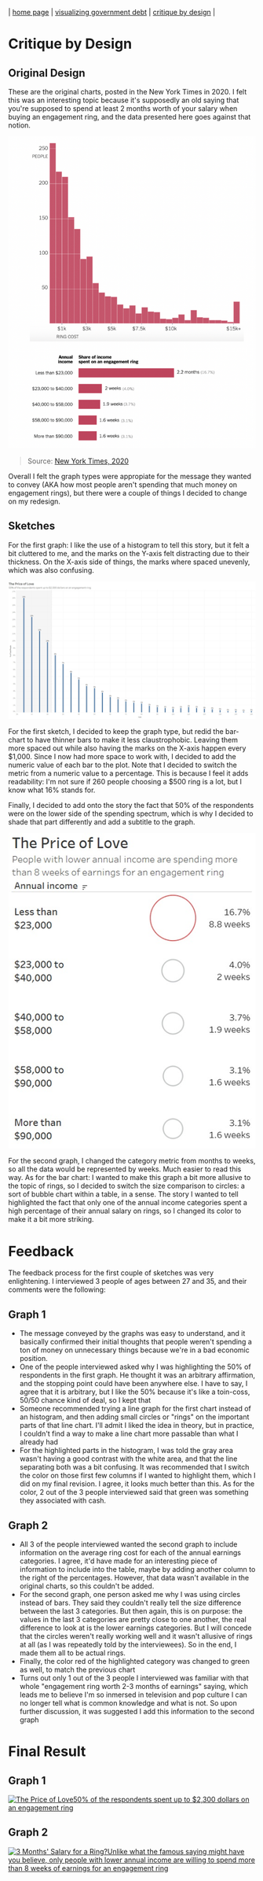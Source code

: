 | [home page](https://h-calderon.github.io/portfolio/) | [visualizing government debt](visualizing-government-debt.md) | [critique by design](critique-by-design.md) |

# Critique by Design
## Original Design

These are the original charts, posted in the New York Times in 2020. I felt this was an interesting topic because it's supposedly an old saying that you're supposed to spend at least 2 months worth of your salary when buying an engagement ring, and the data presented here goes against that notion.

![original bar](original-bar.png)

> Source: <a href="https://www.nytimes.com/2020/02/06/learning/whats-going-on-in-this-graph-engagement-ring-costs.html">New York Times, 2020</a>

Overall I felt the graph types were appropiate for the message they wanted to convey (AKA how most people aren't spending that much money on engagement rings), but there were a couple of things I decided to change on my redesign.

## Sketches

For the first graph: I like the use of a histogram to tell this story, but it felt a bit cluttered to me, and the marks on the Y-axis felt distracting due to their thickness. On the X-axis side of things, the marks where spaced unevenly, which was also confusing.

![sketch 1](sketch-1.jpg)

For the first sketch, I decided to keep the graph type, but redid the bar-chart to have thinner bars to make it less claustrophobic. Leaving them more spaced out while also having the marks on the X-axis happen every $1,000. Since I now had more space to work with, I decided to add the numeric value of each bar to the plot. Note that I decided to switch the metric from a numeric value to a percentage. This is because I feel it adds readability: I'm not sure if 260 people choosing a $500 ring is a lot, but I know what 16% stands for.

Finally, I decided to add onto the story the fact that 50% of the respondents were on the lower side of the spending spectrum, which is why I decided to shade that part differently and add a subtitle to the graph.

![sketch 2](sketch-2.jpg)

For the second graph, I changed the category metric from months to weeks, so all the data would be represented by weeks. Much easier to read this way. As for the bar chart: I wanted to make this graph a bit more allusive to the topic of rings, so I decided to switch the size comparison to circles: a sort of bubble chart within a table, in a sense. The story I wanted to tell highlighted the fact that only one of the annual income categories spent a high percentage of their annual salary on rings, so I changed its color to make it a bit more striking.

# Feedback

The feedback process for the first couple of sketches was very enlightening. I interviewed 3 people of ages between 27 and 35, and their comments were the following:

## Graph 1
* The message conveyed by the graphs was easy to understand, and it basically confirmed their initial thoughts that people weren't spending a ton of money on unnecessary things because we're in a bad economic position.
* One of the people interviewed asked why I was highlighting the 50% of respondents in the first graph. He thought it was an arbitrary affirmation, and the stopping point could have been anywhere else. I have to say, I agree that it is arbitrary, but I like the 50% because it's like a toin-coss, 50/50 chance kind of deal, so I kept that
* Someone recommended trying a line graph for the first chart instead of an histogram, and then adding small circles or "rings" on the important parts of that line chart. I'll admit I liked the idea in theory, but in practice, I couldn't find a way to make a line chart more passable than what I already had
* For the highlighted parts in the histogram, I was told the gray area wasn't having a good contrast with the white area, and that the line separating both was a bit confusing. It was recommended that I switch the color on those first few columns if I wanted to highlight them, which I did on my final revision. I agree, it looks much better than this. As for the color, 2 out of the 3 people interviewed said that green was something they associated with cash.

## Graph 2
* All 3 of the people interviewed wanted the second graph to include information on the average ring cost for each of the annual earnings categories. I agree, it'd have made for an interesting piece of information to include into the table, maybe by adding another column to the right of the percentages. However, that data wasn't available in the original charts, so this couldn't be added.
* For the second graph, one person asked me why I was using circles instead of bars. They said they couldn't really tell the size difference between the last 3 categories. But then again, this is on purpose: the values in the last 3 categories are pretty close to one another, the real difference to look at is the lower earnings categories. But I will concede that the circles weren't really working well and it wasn't allusive of rings at all (as I was repeatedly told by the interviewees). So in the end, I made them all to be actual rings.
* Finally, the color red of the highlighted category was changed to green as well, to match the previous chart
* Turns out only 1 out of the 3 people I interviewed was familiar with that whole "engagement ring worth 2-3 months of earnings" saying, which leads me to believe I'm so inmersed in television and pop culture I can no longer tell what is common knowledge and what is not. So upon further discussion, it was suggested I add this information to the second graph

# Final Result

## Graph 1

<div class='tableauPlaceholder' id='viz1731527047416' style='position: relative'><noscript><a href='#'><img alt='The Price of Love50% of the respondents spent up to $2,300 dollars on an engagement ring ' src='https:&#47;&#47;public.tableau.com&#47;static&#47;images&#47;Pr&#47;PriceEngagementRing&#47;ThePriceofLove&#47;1_rss.png' style='border: none' /></a></noscript><object class='tableauViz'  style='display:none;'><param name='host_url' value='https%3A%2F%2Fpublic.tableau.com%2F' /> <param name='embed_code_version' value='3' /> <param name='site_root' value='' /><param name='name' value='PriceEngagementRing&#47;ThePriceofLove' /><param name='tabs' value='no' /><param name='toolbar' value='yes' /><param name='static_image' value='https:&#47;&#47;public.tableau.com&#47;static&#47;images&#47;Pr&#47;PriceEngagementRing&#47;ThePriceofLove&#47;1.png' /> <param name='animate_transition' value='yes' /><param name='display_static_image' value='yes' /><param name='display_spinner' value='yes' /><param name='display_overlay' value='yes' /><param name='display_count' value='yes' /><param name='language' value='en-US' /></object></div>                <script type='text/javascript'>                    
  var divElement = document.getElementById('viz1731527047416');                    
  var vizElement = divElement.getElementsByTagName('object')[0];                    
  vizElement.style.width='100%';vizElement.style.height=(divElement.offsetWidth*0.75)+'px';                    
  var scriptElement = document.createElement('script');                    
  scriptElement.src = 'https://public.tableau.com/javascripts/api/viz_v1.js';                    
  vizElement.parentNode.insertBefore(scriptElement, vizElement);                
</script>


## Graph 2

<div class='tableauPlaceholder' id='viz1731527118434' style='position: relative'><noscript><a href='#'><img alt='3 Months&#39; Salary for a Ring?Unlike what the famous saying might have you believe, only people with lower annual income are willing to spend more than 8 weeks of earnings for an engagement ring ' src='https:&#47;&#47;public.tableau.com&#47;static&#47;images&#47;We&#47;WeeksSalaryforanEngagementRing&#47;3MonthsSalaryforaRing&#47;1_rss.png' style='border: none' /></a></noscript><object class='tableauViz'  style='display:none;'><param name='host_url' value='https%3A%2F%2Fpublic.tableau.com%2F' /> <param name='embed_code_version' value='3' /> <param name='site_root' value='' /><param name='name' value='WeeksSalaryforanEngagementRing&#47;3MonthsSalaryforaRing' /><param name='tabs' value='no' /><param name='toolbar' value='yes' /><param name='static_image' value='https:&#47;&#47;public.tableau.com&#47;static&#47;images&#47;We&#47;WeeksSalaryforanEngagementRing&#47;3MonthsSalaryforaRing&#47;1.png' /> <param name='animate_transition' value='yes' /><param name='display_static_image' value='yes' /><param name='display_spinner' value='yes' /><param name='display_overlay' value='yes' /><param name='display_count' value='yes' /><param name='language' value='en-US' /></object></div>                
<script type='text/javascript'>                    
  var divElement = document.getElementById('viz1731527118434');                    
  var vizElement = divElement.getElementsByTagName('object')[0];                    
  vizElement.style.width='80%';vizElement.style.height='100%';                    
  var scriptElement = document.createElement('script');                    
  scriptElement.src = 'https://public.tableau.com/javascripts/api/viz_v1.js';                    
  vizElement.parentNode.insertBefore(scriptElement, vizElement);                
</script>






  
